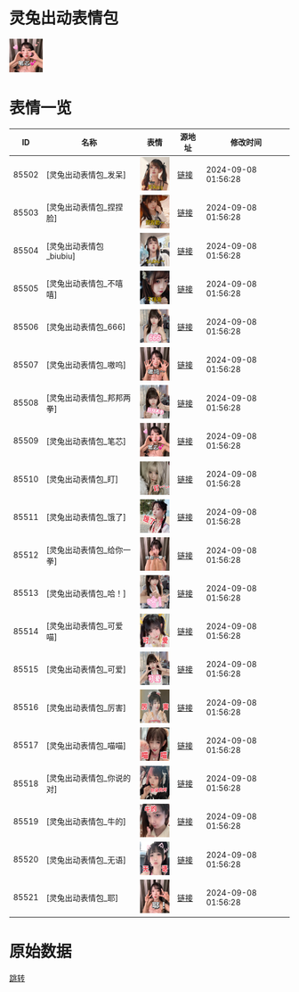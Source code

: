 # 灵兔出动表情包

<img src="./cover.png" height="60" alt="cover" />

# 表情一览

|ID|名称|表情|源地址|修改时间|
|----|----|----|----|----|
|85502|[灵兔出动表情包_发呆]|<img src="./pic/085502_%5B灵兔出动表情包_发呆%5D.png" height="60" alt="发呆"/>|[链接](https://i0.hdslb.com/bfs/emote/5e7d162d32652986057f9a444d8e47023bc51c00.png)|2024-09-08 01:56:28|
|85503|[灵兔出动表情包_捏捏脸]|<img src="./pic/085503_%5B灵兔出动表情包_捏捏脸%5D.png" height="60" alt="捏捏脸"/>|[链接](https://i0.hdslb.com/bfs/emote/fe5999f9b90324714064cc852448f950a9facbdb.png)|2024-09-08 01:56:28|
|85504|[灵兔出动表情包_biubiu]|<img src="./pic/085504_%5B灵兔出动表情包_biubiu%5D.png" height="60" alt="biubiu"/>|[链接](https://i0.hdslb.com/bfs/emote/356869be2f6fcf8888304848566324f701ade0a6.png)|2024-09-08 01:56:28|
|85505|[灵兔出动表情包_不嘻嘻]|<img src="./pic/085505_%5B灵兔出动表情包_不嘻嘻%5D.png" height="60" alt="不嘻嘻"/>|[链接](https://i0.hdslb.com/bfs/emote/578486ee29758b6469db7416b44343bf20191924.png)|2024-09-08 01:56:28|
|85506|[灵兔出动表情包_666]|<img src="./pic/085506_%5B灵兔出动表情包_666%5D.png" height="60" alt="666"/>|[链接](https://i0.hdslb.com/bfs/emote/bdf800af6b3807d38272b4ad6ed5689e214dee15.png)|2024-09-08 01:56:28|
|85507|[灵兔出动表情包_嗷呜]|<img src="./pic/085507_%5B灵兔出动表情包_嗷呜%5D.png" height="60" alt="嗷呜"/>|[链接](https://i0.hdslb.com/bfs/emote/c56b6783db45135d9a5401e8f28112cae3e5cfc4.png)|2024-09-08 01:56:28|
|85508|[灵兔出动表情包_邦邦两拳]|<img src="./pic/085508_%5B灵兔出动表情包_邦邦两拳%5D.png" height="60" alt="邦邦两拳"/>|[链接](https://i0.hdslb.com/bfs/emote/c62cb2e758e95af7b6870f3d9b1af9bbaaa90a22.png)|2024-09-08 01:56:28|
|85509|[灵兔出动表情包_笔芯]|<img src="./pic/085509_%5B灵兔出动表情包_笔芯%5D.png" height="60" alt="笔芯"/>|[链接](https://i0.hdslb.com/bfs/emote/e93b4f325a92a14d28c9f20dc12a303b165f883b.png)|2024-09-08 01:56:28|
|85510|[灵兔出动表情包_盯]|<img src="./pic/085510_%5B灵兔出动表情包_盯%5D.png" height="60" alt="盯"/>|[链接](https://i0.hdslb.com/bfs/emote/c01abbd7e5bbce064aa843a7a86fbd20d8413865.png)|2024-09-08 01:56:28|
|85511|[灵兔出动表情包_饿了]|<img src="./pic/085511_%5B灵兔出动表情包_饿了%5D.png" height="60" alt="饿了"/>|[链接](https://i0.hdslb.com/bfs/emote/09ee9e2374ca699b009516de1b1e1f53cf404cd8.png)|2024-09-08 01:56:28|
|85512|[灵兔出动表情包_给你一拳]|<img src="./pic/085512_%5B灵兔出动表情包_给你一拳%5D.png" height="60" alt="给你一拳"/>|[链接](https://i0.hdslb.com/bfs/emote/b64222bf001797f7529281c2ddcedd7ee099915d.png)|2024-09-08 01:56:28|
|85513|[灵兔出动表情包_哈！]|<img src="./pic/085513_%5B灵兔出动表情包_哈！%5D.png" height="60" alt="哈！"/>|[链接](https://i0.hdslb.com/bfs/emote/b4e3aceca6d0f2d03a2ce63c6f07a75a1dd4db16.png)|2024-09-08 01:56:28|
|85514|[灵兔出动表情包_可爱喵]|<img src="./pic/085514_%5B灵兔出动表情包_可爱喵%5D.png" height="60" alt="可爱喵"/>|[链接](https://i0.hdslb.com/bfs/emote/bdeb37960106c96b2e6968add84a5503178d87e7.png)|2024-09-08 01:56:28|
|85515|[灵兔出动表情包_可爱]|<img src="./pic/085515_%5B灵兔出动表情包_可爱%5D.png" height="60" alt="可爱"/>|[链接](https://i0.hdslb.com/bfs/emote/b948db4feed6b18b7d14bb2f6de503d88bc83592.png)|2024-09-08 01:56:28|
|85516|[灵兔出动表情包_厉害]|<img src="./pic/085516_%5B灵兔出动表情包_厉害%5D.png" height="60" alt="厉害"/>|[链接](https://i0.hdslb.com/bfs/emote/d0dd7da342a735ef73a35109c62daf5159c7a9c4.png)|2024-09-08 01:56:28|
|85517|[灵兔出动表情包_喵喵]|<img src="./pic/085517_%5B灵兔出动表情包_喵喵%5D.png" height="60" alt="喵喵"/>|[链接](https://i0.hdslb.com/bfs/emote/d20e01a7c9ed78e153b16661d811d6993d88c4a7.png)|2024-09-08 01:56:28|
|85518|[灵兔出动表情包_你说的对]|<img src="./pic/085518_%5B灵兔出动表情包_你说的对%5D.png" height="60" alt="你说的对"/>|[链接](https://i0.hdslb.com/bfs/emote/d57af40b92ac8327ba5d4e89dd79cc56bf3f01f8.png)|2024-09-08 01:56:28|
|85519|[灵兔出动表情包_牛的]|<img src="./pic/085519_%5B灵兔出动表情包_牛的%5D.png" height="60" alt="牛的"/>|[链接](https://i0.hdslb.com/bfs/emote/3f8fda6ca495fa49afac61ff6a85bfca6c3b30d3.png)|2024-09-08 01:56:28|
|85520|[灵兔出动表情包_无语]|<img src="./pic/085520_%5B灵兔出动表情包_无语%5D.png" height="60" alt="无语"/>|[链接](https://i0.hdslb.com/bfs/emote/ef4849092fbc583cc1bbb563eb0068e29802b016.png)|2024-09-08 01:56:28|
|85521|[灵兔出动表情包_耶]|<img src="./pic/085521_%5B灵兔出动表情包_耶%5D.png" height="60" alt="耶"/>|[链接](https://i0.hdslb.com/bfs/emote/f364ee50e082b1f43f932c4a6c54bedff56cecbb.png)|2024-09-08 01:56:28|

# 原始数据

[跳转](./raw.json)

